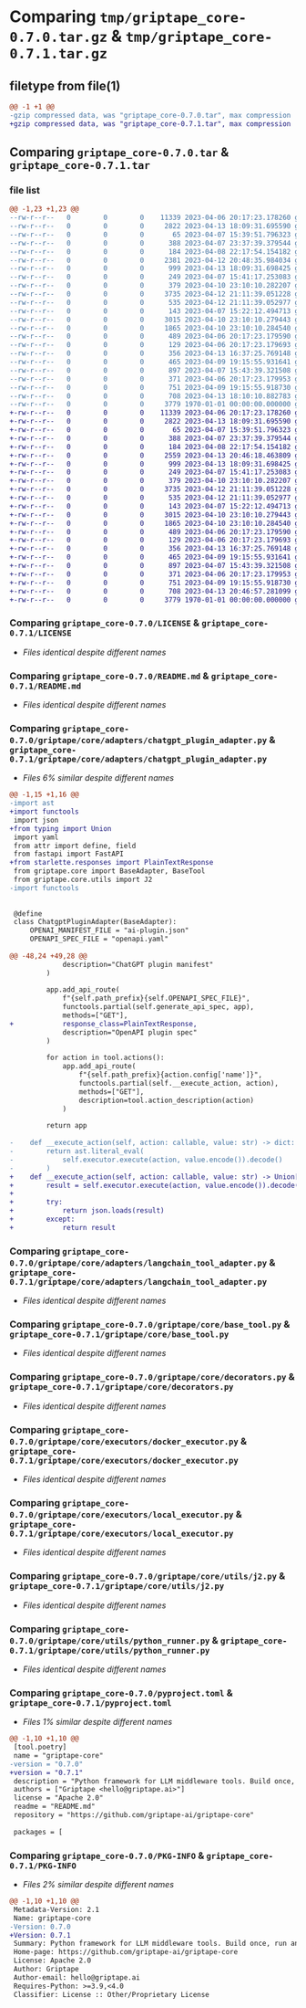 # Comparing `tmp/griptape_core-0.7.0.tar.gz` & `tmp/griptape_core-0.7.1.tar.gz`

## filetype from file(1)

```diff
@@ -1 +1 @@
-gzip compressed data, was "griptape_core-0.7.0.tar", max compression
+gzip compressed data, was "griptape_core-0.7.1.tar", max compression
```

## Comparing `griptape_core-0.7.0.tar` & `griptape_core-0.7.1.tar`

### file list

```diff
@@ -1,23 +1,23 @@
--rw-r--r--   0        0        0    11339 2023-04-06 20:17:23.178260 griptape_core-0.7.0/LICENSE
--rw-r--r--   0        0        0     2822 2023-04-13 18:09:31.695590 griptape_core-0.7.0/README.md
--rw-r--r--   0        0        0       65 2023-04-07 15:39:51.796323 griptape_core-0.7.0/griptape/__init__.py
--rw-r--r--   0        0        0      388 2023-04-07 23:37:39.379544 griptape_core-0.7.0/griptape/core/__init__.py
--rw-r--r--   0        0        0      184 2023-04-08 22:17:54.154182 griptape_core-0.7.0/griptape/core/adapters/__init__.py
--rw-r--r--   0        0        0     2381 2023-04-12 20:48:35.984034 griptape_core-0.7.0/griptape/core/adapters/chatgpt_plugin_adapter.py
--rw-r--r--   0        0        0      999 2023-04-13 18:09:31.698425 griptape_core-0.7.0/griptape/core/adapters/langchain_tool_adapter.py
--rw-r--r--   0        0        0      249 2023-04-07 15:41:17.253083 griptape_core-0.7.0/griptape/core/base_adapter.py
--rw-r--r--   0        0        0      379 2023-04-10 23:10:10.282207 griptape_core-0.7.0/griptape/core/base_executor.py
--rw-r--r--   0        0        0     3735 2023-04-12 21:11:39.051228 griptape_core-0.7.0/griptape/core/base_tool.py
--rw-r--r--   0        0        0      535 2023-04-12 21:11:39.052977 griptape_core-0.7.0/griptape/core/decorators.py
--rw-r--r--   0        0        0      143 2023-04-07 15:22:12.494713 griptape_core-0.7.0/griptape/core/executors/__init__.py
--rw-r--r--   0        0        0     3015 2023-04-10 23:10:10.279443 griptape_core-0.7.0/griptape/core/executors/docker_executor.py
--rw-r--r--   0        0        0     1865 2023-04-10 23:10:10.284540 griptape_core-0.7.0/griptape/core/executors/local_executor.py
--rw-r--r--   0        0        0      489 2023-04-06 20:17:23.179590 griptape_core-0.7.0/griptape/core/resources/chatgpt_plugin_adapter/ai-plugin.json.j2
--rw-r--r--   0        0        0      129 2023-04-06 20:17:23.179693 griptape_core-0.7.0/griptape/core/resources/docker_executor/Dockerfile
--rw-r--r--   0        0        0      356 2023-04-13 16:37:25.769148 griptape_core-0.7.0/griptape/core/utils/__init__.py
--rw-r--r--   0        0        0      465 2023-04-09 19:15:55.931641 griptape_core-0.7.0/griptape/core/utils/command_runner.py
--rw-r--r--   0        0        0      897 2023-04-07 15:43:39.321508 griptape_core-0.7.0/griptape/core/utils/j2.py
--rw-r--r--   0        0        0      371 2023-04-06 20:17:23.179953 griptape_core-0.7.0/griptape/core/utils/manifest_validator.py
--rw-r--r--   0        0        0      751 2023-04-09 19:15:55.918730 griptape_core-0.7.0/griptape/core/utils/python_runner.py
--rw-r--r--   0        0        0      708 2023-04-13 18:10:10.882783 griptape_core-0.7.0/pyproject.toml
--rw-r--r--   0        0        0     3779 1970-01-01 00:00:00.000000 griptape_core-0.7.0/PKG-INFO
+-rw-r--r--   0        0        0    11339 2023-04-06 20:17:23.178260 griptape_core-0.7.1/LICENSE
+-rw-r--r--   0        0        0     2822 2023-04-13 18:09:31.695590 griptape_core-0.7.1/README.md
+-rw-r--r--   0        0        0       65 2023-04-07 15:39:51.796323 griptape_core-0.7.1/griptape/__init__.py
+-rw-r--r--   0        0        0      388 2023-04-07 23:37:39.379544 griptape_core-0.7.1/griptape/core/__init__.py
+-rw-r--r--   0        0        0      184 2023-04-08 22:17:54.154182 griptape_core-0.7.1/griptape/core/adapters/__init__.py
+-rw-r--r--   0        0        0     2559 2023-04-13 20:46:18.463809 griptape_core-0.7.1/griptape/core/adapters/chatgpt_plugin_adapter.py
+-rw-r--r--   0        0        0      999 2023-04-13 18:09:31.698425 griptape_core-0.7.1/griptape/core/adapters/langchain_tool_adapter.py
+-rw-r--r--   0        0        0      249 2023-04-07 15:41:17.253083 griptape_core-0.7.1/griptape/core/base_adapter.py
+-rw-r--r--   0        0        0      379 2023-04-10 23:10:10.282207 griptape_core-0.7.1/griptape/core/base_executor.py
+-rw-r--r--   0        0        0     3735 2023-04-12 21:11:39.051228 griptape_core-0.7.1/griptape/core/base_tool.py
+-rw-r--r--   0        0        0      535 2023-04-12 21:11:39.052977 griptape_core-0.7.1/griptape/core/decorators.py
+-rw-r--r--   0        0        0      143 2023-04-07 15:22:12.494713 griptape_core-0.7.1/griptape/core/executors/__init__.py
+-rw-r--r--   0        0        0     3015 2023-04-10 23:10:10.279443 griptape_core-0.7.1/griptape/core/executors/docker_executor.py
+-rw-r--r--   0        0        0     1865 2023-04-10 23:10:10.284540 griptape_core-0.7.1/griptape/core/executors/local_executor.py
+-rw-r--r--   0        0        0      489 2023-04-06 20:17:23.179590 griptape_core-0.7.1/griptape/core/resources/chatgpt_plugin_adapter/ai-plugin.json.j2
+-rw-r--r--   0        0        0      129 2023-04-06 20:17:23.179693 griptape_core-0.7.1/griptape/core/resources/docker_executor/Dockerfile
+-rw-r--r--   0        0        0      356 2023-04-13 16:37:25.769148 griptape_core-0.7.1/griptape/core/utils/__init__.py
+-rw-r--r--   0        0        0      465 2023-04-09 19:15:55.931641 griptape_core-0.7.1/griptape/core/utils/command_runner.py
+-rw-r--r--   0        0        0      897 2023-04-07 15:43:39.321508 griptape_core-0.7.1/griptape/core/utils/j2.py
+-rw-r--r--   0        0        0      371 2023-04-06 20:17:23.179953 griptape_core-0.7.1/griptape/core/utils/manifest_validator.py
+-rw-r--r--   0        0        0      751 2023-04-09 19:15:55.918730 griptape_core-0.7.1/griptape/core/utils/python_runner.py
+-rw-r--r--   0        0        0      708 2023-04-13 20:46:57.281099 griptape_core-0.7.1/pyproject.toml
+-rw-r--r--   0        0        0     3779 1970-01-01 00:00:00.000000 griptape_core-0.7.1/PKG-INFO
```

### Comparing `griptape_core-0.7.0/LICENSE` & `griptape_core-0.7.1/LICENSE`

 * *Files identical despite different names*

### Comparing `griptape_core-0.7.0/README.md` & `griptape_core-0.7.1/README.md`

 * *Files identical despite different names*

### Comparing `griptape_core-0.7.0/griptape/core/adapters/chatgpt_plugin_adapter.py` & `griptape_core-0.7.1/griptape/core/adapters/chatgpt_plugin_adapter.py`

 * *Files 6% similar despite different names*

```diff
@@ -1,15 +1,16 @@
-import ast
+import functools
 import json
+from typing import Union
 import yaml
 from attr import define, field
 from fastapi import FastAPI
+from starlette.responses import PlainTextResponse
 from griptape.core import BaseAdapter, BaseTool
 from griptape.core.utils import J2
-import functools
 
 
 @define
 class ChatgptPluginAdapter(BaseAdapter):
     OPENAI_MANIFEST_FILE = "ai-plugin.json"
     OPENAPI_SPEC_FILE = "openapi.yaml"
 
@@ -48,24 +49,28 @@
             description="ChatGPT plugin manifest"
         )
 
         app.add_api_route(
             f"{self.path_prefix}{self.OPENAPI_SPEC_FILE}",
             functools.partial(self.generate_api_spec, app),
             methods=["GET"],
+            response_class=PlainTextResponse,
             description="OpenAPI plugin spec"
         )
 
         for action in tool.actions():
             app.add_api_route(
                 f"{self.path_prefix}{action.config['name']}",
                 functools.partial(self.__execute_action, action),
                 methods=["GET"],
                 description=tool.action_description(action)
             )
 
         return app
 
-    def __execute_action(self, action: callable, value: str) -> dict:
-        return ast.literal_eval(
-            self.executor.execute(action, value.encode()).decode()
-        )
+    def __execute_action(self, action: callable, value: str) -> Union[str, dict]:
+        result = self.executor.execute(action, value.encode()).decode()
+
+        try:
+            return json.loads(result)
+        except:
+            return result
```

### Comparing `griptape_core-0.7.0/griptape/core/adapters/langchain_tool_adapter.py` & `griptape_core-0.7.1/griptape/core/adapters/langchain_tool_adapter.py`

 * *Files identical despite different names*

### Comparing `griptape_core-0.7.0/griptape/core/base_tool.py` & `griptape_core-0.7.1/griptape/core/base_tool.py`

 * *Files identical despite different names*

### Comparing `griptape_core-0.7.0/griptape/core/decorators.py` & `griptape_core-0.7.1/griptape/core/decorators.py`

 * *Files identical despite different names*

### Comparing `griptape_core-0.7.0/griptape/core/executors/docker_executor.py` & `griptape_core-0.7.1/griptape/core/executors/docker_executor.py`

 * *Files identical despite different names*

### Comparing `griptape_core-0.7.0/griptape/core/executors/local_executor.py` & `griptape_core-0.7.1/griptape/core/executors/local_executor.py`

 * *Files identical despite different names*

### Comparing `griptape_core-0.7.0/griptape/core/utils/j2.py` & `griptape_core-0.7.1/griptape/core/utils/j2.py`

 * *Files identical despite different names*

### Comparing `griptape_core-0.7.0/griptape/core/utils/python_runner.py` & `griptape_core-0.7.1/griptape/core/utils/python_runner.py`

 * *Files identical despite different names*

### Comparing `griptape_core-0.7.0/pyproject.toml` & `griptape_core-0.7.1/pyproject.toml`

 * *Files 1% similar despite different names*

```diff
@@ -1,10 +1,10 @@
 [tool.poetry]
 name = "griptape-core"
-version = "0.7.0"
+version = "0.7.1"
 description = "Python framework for LLM middleware tools. Build once, run anywhere."
 authors = ["Griptape <hello@griptape.ai>"]
 license = "Apache 2.0"
 readme = "README.md"
 repository = "https://github.com/griptape-ai/griptape-core"
 
 packages = [
```

### Comparing `griptape_core-0.7.0/PKG-INFO` & `griptape_core-0.7.1/PKG-INFO`

 * *Files 2% similar despite different names*

```diff
@@ -1,10 +1,10 @@
 Metadata-Version: 2.1
 Name: griptape-core
-Version: 0.7.0
+Version: 0.7.1
 Summary: Python framework for LLM middleware tools. Build once, run anywhere.
 Home-page: https://github.com/griptape-ai/griptape-core
 License: Apache 2.0
 Author: Griptape
 Author-email: hello@griptape.ai
 Requires-Python: >=3.9,<4.0
 Classifier: License :: Other/Proprietary License
```

